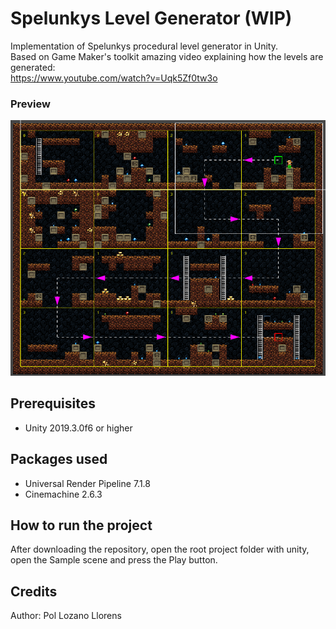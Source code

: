 # Spelunkys Level Generator (WIP)
Implementation of Spelunkys procedural level generator in Unity.  
Based on Game Maker's toolkit amazing video explaining how the levels are generated:  
https://www.youtube.com/watch?v=Uqk5Zf0tw3o
### Preview
![Preview](Preview.png)  
## Prerequisites
- Unity 2019.3.0f6 or higher
## Packages used
- Universal Render Pipeline 7.1.8  
- Cinemachine 2.6.3
## How to run the project
After downloading the repository, open the root project folder with unity, open the Sample scene and press the Play button.
## Credits
Author: Pol Lozano Llorens
